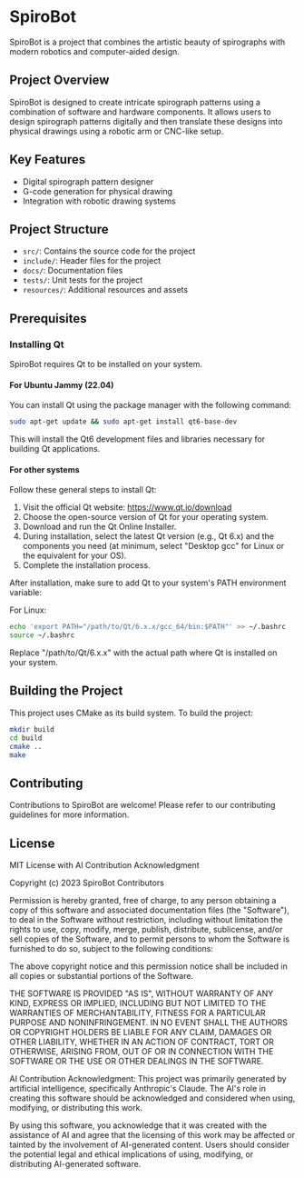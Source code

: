 # SpiroBot

SpiroBot is a project that combines the artistic beauty of spirographs with modern robotics and computer-aided design.

## Project Overview

SpiroBot is designed to create intricate spirograph patterns using a combination of software and hardware components. It allows users to design spirograph patterns digitally and then translate these designs into physical drawings using a robotic arm or CNC-like setup.

## Key Features

- Digital spirograph pattern designer
- G-code generation for physical drawing
- Integration with robotic drawing systems

## Project Structure

- `src/`: Contains the source code for the project
- `include/`: Header files for the project
- `docs/`: Documentation files
- `tests/`: Unit tests for the project
- `resources/`: Additional resources and assets

## Prerequisites

### Installing Qt

SpiroBot requires Qt to be installed on your system. 

#### For Ubuntu Jammy (22.04)

You can install Qt using the package manager with the following command:

```bash
sudo apt-get update && sudo apt-get install qt6-base-dev
```

This will install the Qt6 development files and libraries necessary for building Qt applications.

#### For other systems

Follow these general steps to install Qt:

1. Visit the official Qt website: https://www.qt.io/download
2. Choose the open-source version of Qt for your operating system.
3. Download and run the Qt Online Installer.
4. During installation, select the latest Qt version (e.g., Qt 6.x) and the components you need (at minimum, select "Desktop gcc" for Linux or the equivalent for your OS).
5. Complete the installation process.

After installation, make sure to add Qt to your system's PATH environment variable:

For Linux:
```bash
echo 'export PATH="/path/to/Qt/6.x.x/gcc_64/bin:$PATH"' >> ~/.bashrc
source ~/.bashrc
```

Replace "/path/to/Qt/6.x.x" with the actual path where Qt is installed on your system.

## Building the Project

This project uses CMake as its build system. To build the project:

```bash
mkdir build
cd build
cmake ..
make
```

## Contributing

Contributions to SpiroBot are welcome! Please refer to our contributing guidelines for more information.

## License

MIT License with AI Contribution Acknowledgment

Copyright (c) 2023 SpiroBot Contributors

Permission is hereby granted, free of charge, to any person obtaining a copy
of this software and associated documentation files (the "Software"), to deal
in the Software without restriction, including without limitation the rights
to use, copy, modify, merge, publish, distribute, sublicense, and/or sell
copies of the Software, and to permit persons to whom the Software is
furnished to do so, subject to the following conditions:

The above copyright notice and this permission notice shall be included in all
copies or substantial portions of the Software.

THE SOFTWARE IS PROVIDED "AS IS", WITHOUT WARRANTY OF ANY KIND, EXPRESS OR
IMPLIED, INCLUDING BUT NOT LIMITED TO THE WARRANTIES OF MERCHANTABILITY,
FITNESS FOR A PARTICULAR PURPOSE AND NONINFRINGEMENT. IN NO EVENT SHALL THE
AUTHORS OR COPYRIGHT HOLDERS BE LIABLE FOR ANY CLAIM, DAMAGES OR OTHER
LIABILITY, WHETHER IN AN ACTION OF CONTRACT, TORT OR OTHERWISE, ARISING FROM,
OUT OF OR IN CONNECTION WITH THE SOFTWARE OR THE USE OR OTHER DEALINGS IN THE
SOFTWARE.

AI Contribution Acknowledgment:
This project was primarily generated by artificial intelligence, specifically
Anthropic's Claude. The AI's role in creating this software should be
acknowledged and considered when using, modifying, or distributing this work.

By using this software, you acknowledge that it was created with the assistance
of AI and agree that the licensing of this work may be affected or tainted by
the involvement of AI-generated content. Users should consider the potential
legal and ethical implications of using, modifying, or distributing AI-generated software.
